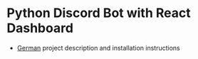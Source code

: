 # Python Discord Bot with React Dashboard

- [German](README.de.md) project description and installation instructions
